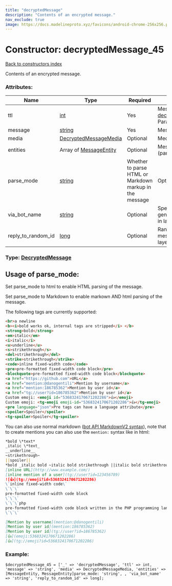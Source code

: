 ```yaml
---
title: "decryptedMessage"
description: "Contents of an encrypted message."
nav_exclude: true
image: https://docs.madelineproto.xyz/favicons/android-chrome-256x256.png
---
```

# Constructor: decryptedMessage\_45  
[Back to constructors index](/API_docs/constructors/index.html)



Contents of an encrypted message.

### Attributes:

| Name     |    Type       | Required | Description |
|----------|---------------|----------|-------------|
|ttl|[int](/API_docs/types/int.html) | Yes|Message lifetime. Has higher priority than [decryptedMessageActionSetMessageTTL](../constructors/decryptedMessageActionSetMessageTTL.html).<br>Parameter added in Layer 17.|
|message|[string](/API_docs/types/string.html) | Yes|Message text|
|media|[DecryptedMessageMedia](/API_docs/types/DecryptedMessageMedia.html) | Optional|Media content|
|entities|Array of [MessageEntity](/API_docs/types/MessageEntity.html) | Optional|Message [entities](https://core.telegram.org/api/entities) for styled text (parameter added in layer 45)|
|parse\_mode| [string](/API_docs/types/string.html) | Whether to parse HTML or Markdown markup in the message| Optional |
|via\_bot\_name|[string](/API_docs/types/string.html) | Optional|Specifies the ID of the inline bot that generated the message (parameter added in layer 45)|
|reply\_to\_random\_id|[long](/API_docs/types/long.html) | Optional|Random message ID of the message this message replies to (parameter added in layer 45)|



### Type: [DecryptedMessage](/API_docs/types/DecryptedMessage.html)



## Usage of parse_mode:

Set parse_mode to html to enable HTML parsing of the message.  

Set parse_mode to Markdown to enable markown AND html parsing of the message.  

The following tags are currently supported:

```html
<br>a newline
<b><i>bold works ok, internal tags are stripped</i> </b>
<strong>bold</strong>
<em>italic</em>
<i>italic</i>
<u>underline</u>
<s>strikethrough</s>
<del>strikethrough</del>
<strike>strikethrough</strike>
<code>inline fixed-width code</code>
<pre>pre-formatted fixed-width code block</pre>
<blockquote>pre-formatted fixed-width code block</blockquote>
<a href="https://github.com">URL</a>
<a href="mention:@danogentili">Mention by username</a>
<a href="mention:186785362">Mention by user id</a>
<a href="tg://user?id=186785362">Mention by user id</a>
Custom emoji: <emoji id="5368324170671202286">👍</emoji>
Custom emoji: <tg-emoji emoji-id="5368324170671202286">👍</tg-emoji>
<pre language="json">Pre tags can have a language attribute</pre>
<spoiler>Spoiler</spoiler>
<tg-spoiler>Spoiler</tg-spoiler>
```

You can also use normal markdown ([bot API MarkdownV2 syntax](https://core.telegram.org/bots/api#markdownv2-style)), note that to create mentions you can also use the `mention:` syntax like in html:  

```markdown
*bold \*text*
_italic \*text_
__underline__
~strikethrough~
||spoiler||
*bold _italic bold ~italic bold strikethrough ||italic bold strikethrough spoiler||~ __underline italic bold___ bold*
[inline URL](http://www.example.com/)
[inline mention of a user](tg://user?id=123456789)
![👍](tg://emoji?id=5368324170671202286)
\`inline fixed-width code\`
\`\`\`
pre-formatted fixed-width code block
\`\`\`
\`\`\`php
pre-formatted fixed-width code block written in the PHP programming language
\`\`\`

[Mention by username](mention:@danogentili)
[Mention by user id](mention:186785362)
[Mention by user id](tg://user?id=186785362)
[👍](emoji:5368324170671202286)
[👍](tg://emoji?id=5368324170671202286)
```

### Example:

```
$decryptedMessage_45 = ['_' => 'decryptedMessage', 'ttl' => int, 'message' => 'string', 'media' => DecryptedMessageMedia, 'entities' => [MessageEntity, MessageEntity]parse_mode: 'string', , 'via_bot_name' => 'string', 'reply_to_random_id' => long];
```  
